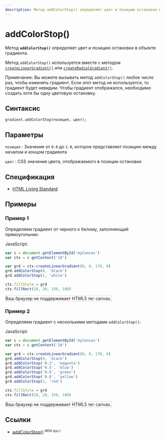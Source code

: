 ```yaml
---
description: Метод addColorStop() определяет цвет и позицию остановки в объекте градиента
---
```


# addColorStop()

Метод **`addColorStop()`** определяет цвет и позицию остановки в объекте градиента.

Метод `addColorStop()` используется вместе с методом [`createLinearGradient()`](<createlineargradient().md>) или [`createRadialGradient()`](<createradialgradient().md>).

Примечание: Вы можете вызывать метод `addColorStop()` любое число раз, чтобы изменять градиент. Если этот метод не используется, то градиент будет невидим. Чтобы градиент отображался, необходимо создать хотя бы одну цветовую остановку.

## Синтаксис

```
gradient.addColorStop(позиция, цвет);
```

## Параметры

`позиция`
: Значение от `0.0` до `1.0`, которое представляет позицию между началом и концом градиента

`цвет`
: CSS значение цвета, отображаемого в позиции остановки

## Спецификация

- [HTML Living Standard](https://html.spec.whatwg.org/multipage/canvas.html#dom-canvasgradient-addcolorstop)

## Примеры

### Пример 1

Определяем градиент от черного к белому, заполняющий прямоугольник:

JavaScript:

```js
var c = document.getElementById('myCanvas')
var ctx = c.getContext('2d')

var grd = ctx.createLinearGradient(0, 0, 170, 0)
grd.addColorStop(0, 'black')
grd.addColorStop(1, 'white')

ctx.fillStyle = grd
ctx.fillRect(20, 20, 150, 100)
```

<canvas id="myCanvas" width="300" height="150" style="border:1px solid #d3d3d3;background:#ffffff;">
Ваш браузер не поддерживает HTML5 тег canvas.
</canvas>
<script>
window.onload=function()
{
var c=document.getElementById('myCanvas');
var canvOK=1;
try {c.getContext("2d");}
catch (er) {canvOK=0;}
if (canvOK==1)
{
var ctx=c.getContext('2d');
var grd=ctx.createLinearGradient(0,0,170,0);
grd.addColorStop(0,"black");
grd.addColorStop(1,"white");
ctx.fillStyle=grd;
ctx.fillRect(20,20,150,100);
}
}
</script>

### Пример 2

Определяем градиент с несколькими методами `addColorStop()`:

JavaScript:

```js
var c = document.getElementById('myCanvas')
var ctx = c.getContext('2d')

var grd = ctx.createLinearGradient(0, 0, 170, 0)
grd.addColorStop(0, 'black')
grd.addColorStop('0.3', 'magenta')
grd.addColorStop('0.5', 'blue')
grd.addColorStop('0.6', 'green')
grd.addColorStop('0.8', 'yellow')
grd.addColorStop(1, 'red')

ctx.fillStyle = grd
ctx.fillRect(20, 20, 150, 100)
```

<canvas id="myCanvas2" width="300" height="150" style="border:1px solid #d3d3d3;background:#ffffff;">
Ваш браузер не поддерживает HTML5 тег canvas.
</canvas>
<script>
var canvas=document.getElementById("myCanvas2");
var ctx=canvas.getContext("2d");
var grd=ctx.createLinearGradient(0,0,170,0);
grd.addColorStop(0,"black");
grd.addColorStop("0.3","magenta");
grd.addColorStop("0.5","blue");
grd.addColorStop("0.6","green");
grd.addColorStop("0.8","yellow");
grd.addColorStop(1,"red");
ctx.fillStyle=grd;
ctx.fillRect(20,20,150,100);
</script>

## Ссылки

- [addColorStop()](https://developer.mozilla.org/en-US/docs/Web/API/CanvasGradient/addColorStop) <sup><small>MDN (рус.)</small></sup>

